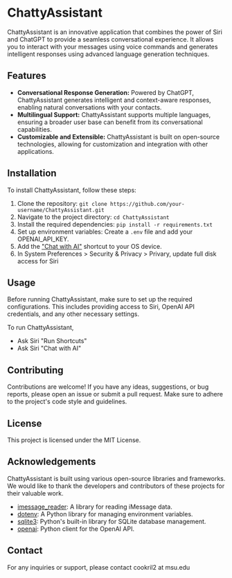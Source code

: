 # ChattyAssistant

ChattyAssistant is an innovative application that combines the power of Siri and ChatGPT to provide a seamless conversational experience. It allows you to interact with your messages using voice commands and generates intelligent responses using advanced language generation techniques.

## Features

- **Conversational Response Generation:** Powered by ChatGPT, ChattyAssistant generates intelligent and context-aware responses, enabling natural conversations with your contacts.
- **Multilingual Support:** ChattyAssistant supports multiple languages, ensuring a broader user base can benefit from its conversational capabilities.
- **Customizable and Extensible:** ChattyAssistant is built on open-source technologies, allowing for customization and integration with other applications.

## Installation

To install ChattyAssistant, follow these steps:

1. Clone the repository: `git clone https://github.com/your-username/ChattyAssistant.git`
2. Navigate to the project directory: `cd ChattyAssistant`
3. Install the required dependencies: `pip install -r requirements.txt`
4. Set up environment variables: Create a `.env` file and add your OPENAI_API_KEY.
5. Add the ["Chat with AI"](https://www.icloud.com/shortcuts/950c2d0296ce410bbc1c6beb5e19649e) shortcut to your OS device.
6. In System Preferences > Security & Privacy > Privary, update full disk access for Siri

## Usage

Before running ChattyAssistant, make sure to set up the required configurations. This includes providing access to Siri, OpenAI API credentials, and any other necessary settings.

To run ChattyAssistant,
- Ask Siri "Run Shortcuts"
- Ask Siri "Chat with AI"


## Contributing

Contributions are welcome! If you have any ideas, suggestions, or bug reports, please open an issue or submit a pull request. Make sure to adhere to the project's code style and guidelines.

## License

This project is licensed under the MIT License.

## Acknowledgements

ChattyAssistant is built using various open-source libraries and frameworks. We would like to thank the developers and contributors of these projects for their valuable work.

- [imessage_reader](https://github.com/niftycode/imessage_reader): A library for reading iMessage data.
- [dotenv](https://github.com/theskumar/python-dotenv): A Python library for managing environment variables.
- [sqlite3](https://docs.python.org/3/library/sqlite3.html): Python's built-in library for SQLite database management.
- [openai](https://github.com/openai/openai-python): Python client for the OpenAI API.

## Contact

For any inquiries or support, please contact cookril2 at msu.edu
